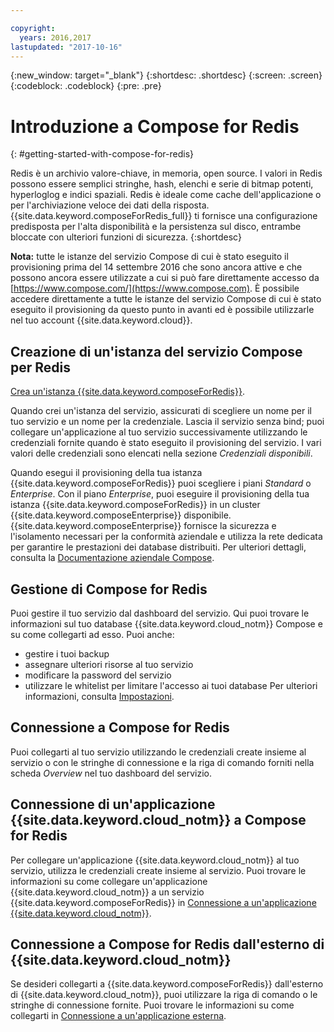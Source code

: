```yaml
---

copyright:
  years: 2016,2017
lastupdated: "2017-10-16"
---
```


{:new_window: target="_blank"}
{:shortdesc: .shortdesc}
{:screen: .screen}
{:codeblock: .codeblock}
{:pre: .pre}

# Introduzione a Compose for Redis
{: #getting-started-with-compose-for-redis}

Redis è un archivio valore-chiave, in memoria, open source. I valori in Redis possono essere semplici stringhe, hash, elenchi e serie di bitmap potenti, hyperloglog e indici spaziali. Redis è ideale come cache dell'applicazione o per l'archiviazione veloce dei dati della risposta. {{site.data.keyword.composeForRedis_full}} ti fornisce una configurazione predisposta per l'alta disponibilità e la persistenza sul disco, entrambe bloccate con ulteriori funzioni di sicurezza.
{:shortdesc}

**Nota:** tutte le istanze del servizio Compose di cui è stato eseguito il provisioning prima del 14 settembre 2016 che sono ancora attive e che possono ancora essere utilizzate a cui si può fare direttamente accesso da [https://www.compose.com/](https://www.compose.com). È possibile accedere direttamente a tutte le istanze del servizio Compose di cui è stato eseguito il provisioning da questo punto in avanti ed è possibile utilizzarle nel tuo account {{site.data.keyword.cloud}}.

## Creazione di un'istanza del servizio Compose per Redis

[Crea un'istanza {{site.data.keyword.composeForRedis}}](https://console.ng.bluemix.net/catalog/services/compose-for-redis/).

Quando crei un'istanza del servizio, assicurati di scegliere un nome per il tuo servizio e un nome per la credenziale. Lascia il servizio senza bind; puoi collegare un'applicazione al tuo servizio successivamente utilizzando le credenziali fornite quando è stato eseguito il provisioning del servizio. I vari valori delle credenziali sono elencati nella sezione *Credenziali disponibili*.

Quando esegui il provisioning della tua istanza {{site.data.keyword.composeForRedis}} puoi scegliere i piani *Standard* o *Enterprise*. Con il piano *Enterprise*, puoi eseguire il provisioning della tua istanza {{site.data.keyword.composeForRedis}} in un cluster {{site.data.keyword.composeEnterprise}} disponibile. {{site.data.keyword.composeEnterprise}} fornisce la sicurezza e l'isolamento necessari per la conformità aziendale e utilizza la rete dedicata per garantire le prestazioni dei database distribuiti. Per ulteriori dettagli, consulta la [Documentazione aziendale Compose](../ComposeEnterprise/index.html).

## Gestione di Compose for Redis

Puoi gestire il tuo servizio dal dashboard del servizio. Qui puoi trovare le informazioni sul tuo database {{site.data.keyword.cloud_notm}} Compose e su come collegarti ad esso. Puoi anche:
- gestire i tuoi backup
- assegnare ulteriori risorse al tuo servizio
- modificare la password del servizio
- utilizzare le whitelist per limitare l'accesso ai tuoi database 
Per ulteriori informazioni, consulta [Impostazioni](./dashboard-settings.html).

## Connessione a Compose for Redis

Puoi collegarti al tuo servizio utilizzando le credenziali create insieme al servizio o con le stringhe di connessione e la riga di comando forniti nella scheda *Overview* nel tuo dashboard del servizio.

## Connessione di un'applicazione {{site.data.keyword.cloud_notm}} a Compose for Redis

Per collegare un'applicazione {{site.data.keyword.cloud_notm}} al tuo servizio, utilizza le credenziali create insieme al servizio. Puoi trovare le informazioni su come collegare un'applicazione {{site.data.keyword.cloud_notm}} a un servizio {{site.data.keyword.composeForRedis}} in [Connessione a un'applicazione {{site.data.keyword.cloud_notm}}](./connecting-bluemix-app.html).

## Connessione a Compose for Redis dall'esterno di {{site.data.keyword.cloud_notm}}

Se desideri collegarti a {{site.data.keyword.composeForRedis}} dall'esterno di {{site.data.keyword.cloud_notm}}, puoi utilizzare la riga di comando o le stringhe di connessione fornite. Puoi trovare le informazioni su come collegarti in [Connessione a un'applicazione esterna](./connecting-external.html).
